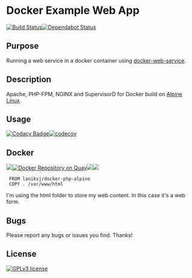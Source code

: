 # Docker Example Web App
[![Build Status](https://travis-ci.org/LanikSJ/docker-web-service.svg?branch=master)](https://travis-ci.org/LanikSJ/docker-web-service)[![Dependabot Status](https://api.dependabot.com/badges/status?host=github&repo=LanikSJ/docker-web-service)](https://dependabot.com)

## Purpose
Running a web service in a docker container using [docker-web-service](https://github.com/LanikSJ/docker-web-service).

## Description
Apache, PHP-FPM, NGINX and SupervisorD for Docker build on [Alpine Linux](http://www.alpinelinux.org/).

## Usage
[![Codacy Badge](https://api.codacy.com/project/badge/Grade/3fd126b036ab4be2a61ab822b982247e)](https://www.codacy.com/app/Lanik/docker-web-service?utm_source=github.com&amp;utm_medium=referral&amp;utm_content=LanikSJ/docker-web-service&amp;utm_campaign=Badge_Grade)[![codecov](https://codecov.io/gh/LanikSJ/docker-web-service/branch/master/graph/badge.svg)](https://codecov.io/gh/LanikSJ/docker-web-service)  

## Docker  
![](https://img.shields.io/docker/automated/laniksj/docker-web-service.svg?style=flat)[![Docker Repository on Quay](https://quay.io/repository/laniksj/docker-web-service/status "Docker Repository on Quay")](https://quay.io/repository/laniksj/docker-web-service)![](https://img.shields.io/docker/pulls/laniksj/docker-web-service.svg?style=flat)[![](https://images.microbadger.com/badges/image/laniksj/docker-web-service.svg)](https://microbadger.com/images/laniksj/docker-web-service "Get your own image badge on microbadger.com")

     FROM laniksj/docker-php-alpine
     COPY . /var/www/html

I'm using the html folder to store my web content.  In this case it's a web form.

## Bugs
Please report any bugs or issues you find. Thanks!

## License
[![GPLv3 license](https://badgen.net/github/license/LanikSJ/docker-web-service)](http://perso.crans.org/besson/LICENSE.html)

